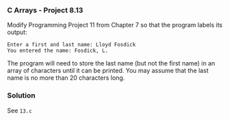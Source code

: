 ### C Arrays - Project 8.13

Modify Programming Project 11 from Chapter 7 so that the program labels its
output:

```
Enter a first and last name: Lloyd Fosdick
You entered the name: Fosdick, L.
```

The program will need to store the last name (but not the first name) in an
array of characters until it can be printed. You may assume that the last name
is no more than 20 characters long.

### Solution

See ```13.c```
